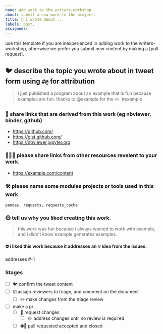 ```yaml
---
name: add work to the writers-workshop
about: submit a new work to the project.
title: 👀 i wrote about ...
labels: post,
assignees: 
---
```


use this template if you are inexperienced in adding work to the writers-workshop, otherwise we prefer you submit new content by making a [pull request].

## 🐦 describe the topic you wrote about in tweet form using `#@` for attribution

> i just published a program about an example that is fun because examples are fun. thanks to @example for the ✏️. #example 

### 🔗 share links that are derived from this work (eg nbviewer, binder, github)

* https://github.com/
* https://gist.github.com/
* https://nbviewer.jupyter.org
    
### 🧑‍🤝‍🧑 please share links from other resources revelent to your work.

* https://example.com/content

### 🛠️ please name some modules projects or tools used in this work

    pandas, requests, requests_cache
    
### 😄 tell us why you liked creating this work.

> this work was fun because i always wanted to work with example, and i didn't know example generates examples.
> 

#### ⛔ i liked this work because it addresses an 💡 idea from the issues.

addresses #-1
  
### Stages

- [ ] 🐦 confirm the tweet content
- [ ] ☑️ assign reviewers to triage, and comment on the document
  - [ ] ✏️ make changes from the triage review
- [ ] make a pr
  - [ ] 🤔 request changes
    - [ ] ✏️ address changes until no review is required
  - [ ] ⛔🚀 pull requested accepted and closed 

